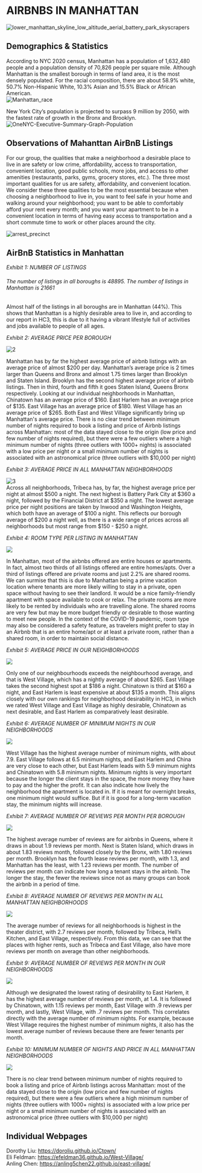 # AIRBNBS IN MANHATTAN

![lower_manhattan_skyline_low_altitude_aerial_battery_park_skyscrapers](https://user-images.githubusercontent.com/73083156/99820650-0b63c300-2b1f-11eb-861b-2ef8a780fefc.jpg)

## Demographics & Statistics  
According to NYC 2020 census, Manhattan has a population of 1,632,480 people and a population density of 70,826 people per square mile. Although Manhattan is the smallest borough in terms of land area, it is the most densely populated. For the racial composition, there are about 58.9% white, 50.7% Non-Hispanic White, 10.3% Asian and 15.5% Black or African American.  
![Manhattan_race](https://user-images.githubusercontent.com/73083156/99832757-060e7480-2b2f-11eb-9066-b926574322ec.png)  

New York City’s population is projected to surpass 9 million by 2050, with the fastest rate of growth in the Bronx and Brooklyn.
![OneNYC-Executive-Summary-Graph-Population](https://user-images.githubusercontent.com/73083156/99832772-0dce1900-2b2f-11eb-8146-702f9513d248.jpg)  


## Observations of Mahanttan AirBnB Listings  
For our group, the qualities that make a neighborhood a desirable place to live in are safety or low crime, affordability, access to transportation, convenient location, good public schools, more jobs, and access to other amenities (restaurants, parks, gyms, grocery stores, etc.). The three most important qualities for us are safety, affordability, and convenient location. We consider these three qualities to be the most essential because when choosing a neighborhood to live in, you want to feel safe in your home and walking around your neighborhood; you want to be able to comfortably afford your rent every month; and you want your apartment to be in a convenient location in terms of having easy access to transportation and a short commute time to work or other places around the city.   

![arrest_precinct](https://user-images.githubusercontent.com/73083156/99832742-00b12a00-2b2f-11eb-9910-540adc8c70b2.png)


## AirBnB Statistics in Manhattan  

_Exhibit 1: NUMBER OF LISTINGS_

###### The number of listings in all boroughs is 48895. The number of listings in Manhattan is 21661

Almost half of the listings in all boroughs are in Manhattan (44%). This shows that Manhattan is a highly desirable area to live in, and according to our report in HC3, this is due to it having a vibrant lifestyle full of activities and jobs available to people of all ages.  

_Exhibit 2: AVERAGE PRICE PER BOROUGH_

![2](https://user-images.githubusercontent.com/73083156/99120020-2a66d000-25c8-11eb-88b9-1aa5f25a59c6.png)  

Manhattan has by far the highest average price of airbnb listings with an average price of almost $200 per day. Manhattan’s average price is 2 times larger than Queens and Bronx and almost 1.75 times larger than Brooklyn and Staten Island. Brooklyn has the second highest average price of airbnb listings. Then in third, fourth and fifth it goes Staten Island, Queens Bronx respectively. Looking at our individual neighborhoods in Manhattan, Chinatown has an average price of $160. East Harlem has an average price of $135. East Village has an average price of $180. West Village has an average price of $265. Both East and West Village significantly bring up Manhattan's average price. There is no clear trend between minimum number of nights required to book a listing and price of Airbnb listings across Manhattan: most of the data stayed close to the origin (low price and few number of nights required), but there were a few outliers where a high minimum number of nights (three outliers with 1000+ nights) is associated with a low price per night or a small minimum number of nights is associated with an astronomical price (three outliers with $10,000 per night)

_Exhibit 3: AVERAGE PRICE IN ALL MANHATTAN NEIGHBORHOODS_

![3](https://user-images.githubusercontent.com/73083156/99120021-2a66d000-25c8-11eb-97ec-e0d1494e0e62.png)  
Across all neighborhoods, Tribeca has, by far, the highest average price per night at almost $500 a night. The next highest is Battery Park City at $360 a night, followed by the Financial District at $350 a night. The lowest average price per night positions are taken by Inwood and Washington Heights, which both have an average of $100 a night. This reflects our borough average of $200 a night well, as there is a wide range of prices across all neighborhoods but most range from $150 - $250 a night.  

_Exhibit 4: ROOM TYPE PER LISTING IN MANHATTAN_

<img src="pie of room listings.png" class="inline"/>

In Manhattan, most of the airbnbs offered are entire houses or apartments. In fact, almost two thirds of all listings offered are entire homes/apts. Over a third of listings offered are private rooms and just 2.2% are shared rooms. We can surmise that this is due to Manhattan being a prime vacation location where tenants are more likely willing to stay in a private, open space without having to see their landlord. It would be a nice family-friendly apartment with space available to cook or relax. The private rooms are more likely to be rented by individuals who are travelling alone. The shared rooms are very few but may be more budget friendly or desirable to those wanting to meet new people. In the context of the COVID-19 pandemic, room type may also be considered a safety feature, as travelers might prefer to stay in an Airbnb that is an entire home/apt or at least a private room, rather than a shared room, in order to maintain social distance. 

_Exhibit 5: AVERAGE PRICE IN OUR NEIGHBORHOODS_

<img src="average price in each neighborhood.png" class="inline"/>

Only one of our neighbourhoods exceeds the neighbourhood average, and that is West Village, which has a nightly average of about $265. East Village takes the second highest spot at $186 a night. Chinatown is third at $160 a night, and East Harlem is least expensive at about $135 a month. This aligns closely with our own rankings for neighborhood desirability in HC3, in which we rated West Village and East Village as highly desirable, Chinatown as next desirable, and East Harlem as comparatively least desirable. 

_Exhibit 6: AVERAGE NUMBER OF MINIMUM NIGHTS IN OUR NEIGHBORHOODS_

<img src="average mini nights in our nbhds.png" class="inline"/>

West Village has the highest average number of minimum nights, with about 7.9. East Village follows at 6.5 minimum nights, and East Harlem and China are very close to each other, but East Harlem leads with 5.9 minimum nights and Chinatown with 5.8 minimum nights. Minimum nights is very important because the longer the client stays in the space, the more money they have to pay and the higher the profit. It can also indicate how lively the neighborhood the apartment is located in. If it is meant for overnight breaks, one minimum night would suffice. But if it is good for a long-term vacation stay, the minimum nights will increase. 

_Exhibit 7: AVERAGE NUMBER OF REVIEWS PER MONTH PER BOROUGH_

<img src="average minimum nights in boroughs.png" class="inline"/>

The highest average number of reviews are for airbnbs in Queens, where it draws in about 1.9 reviews per month. Next is Staten Island, which draws in about 1.83 reviews month, followed closely by the Bronx, with 1.80 reviews per month. Brooklyn has the fourth lease reviews per month, with 1.3, and Manhattan has the least, with 1.23 reviews per month. The number of reviews per month can indicate how long a tenant stays in the airbnb. The longer the stay, the fewer the reviews since not as many groups can book the airbnb in a period of time. 

_Exhibit 8: AVERAGE NUMBER OF REVIEWS PER MONTH IN ALL MANHATTAN NEIGHBORHOODS_

<img src="mini nights in all man nbhds.png" class="inline"/>

The average number of reviews for all neighborhoods is highest in the theater district, with 2.7 reviews per month, followed by Tribeca, Hell’s Kitchen, and East Village, respectively. From this data, we can see that the places with higher rents, such as Tribeca and East Village, also have more reviews per month on average than other neighborhoods. 

_Exhibit 9: AVERAGE NUMBER OF REVIEWS PER MONTH IN OUR NEIGHBORHOODS_

<img src="average number of reviews per month in our nbhds.png" class="inline"/>

Although we designated the lowest rating of desirability to East Harlem, it has the highest average number of reviews per month, at 1.4. It is followed by Chinatown, with 1.15 reviews per month, East Village with .9 reviews per month, and lastly, West Village, with .7 reviews per month. This correlates directly with the average number of minimum nights. For example, because West Village requires the highest number of minimum nights, it also has the lowest average number of reviews because there are fewer tenants per month. 

_Exhibit 10: MINIMUM NUMBER OF NIGHTS AND PRICE IN ALL MANHATTAN NEIGHBORHOODS_

<img src="scatterplot.png" class="inline"/>

There is no clear trend between minimum number of nights required to book a listing and price of Airbnb listings across Manhattan: most of the data stayed close to the origin (low price and few number of nights required), but there were a few outliers where a high minimum number of nights (three outliers with 1000+ nights) is associated with a low price per night or a small minimum number of nights is associated with an astronomical price (three outliers with $10,000 per night)

## Individual Webpages 
Dorothy Liu: https://doroliu.github.io/Ctown/  
Eli Feldman: https://efeldman36.github.io/West-Village/  
Anling Chen: https://anling5chen22.github.io/east-village/
